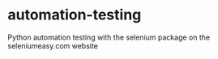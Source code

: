 # automation-testing
Python automation testing with the selenium package on the seleniumeasy.com website
